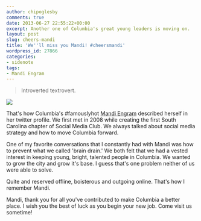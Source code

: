```yaml
---
author: chipoglesby
comments: true
date: 2013-06-27 22:55:22+00:00
excerpt: Another one of Columbia's great young leaders is moving on.
layout: post
slug: cheers-mandi
title: 'We''ll miss you Mandi! #cheersmandi'
wordpress_id: 27866
categories:
- sidenote
tags:
- Mandi Engram
---
```


<blockquote>Introverted textrovert.</blockquote>



![](https://storage.googleapis.com/www.chipoglesby.com/Engram-300x193.jpg)

That's how Columbia's #famouslyhot [Mandi Engram](http://www.twitter.com/mandiengram) described herself in her twitter profile. We first met in 2008 while creating the first South Carolina chapter of Social Media Club. We always talked about social media strategy and how to move Columbia forward.

One of my favorite conversations that I constantly had with Mandi was how to prevent what we called 'brain drain.' We both felt that we had a vested interest in keeping young, bright, talented people in Columbia. We wanted to grow the city and grow it's base. I guess that's one problem neither of us were able to solve.

Quite and reserved offline, boisterous and outgoing online. That's how I remember Mandi.

Mandi, thank you for all you've contributed to make Columbia a better place. I wish you the best of luck as you begin your new job. Come visit us sometime!
